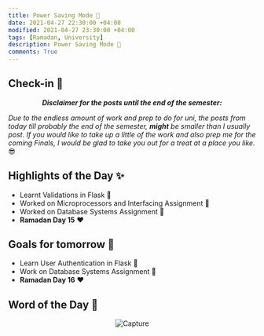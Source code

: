 ```yaml
---
title: Power Saving Mode 🔋
date: 2021-04-27 22:30:00 +04:00
modified: 2021-04-27 23:30:00 +04:00
tags: [Ramadan, University]
description: Power Saving Mode 🔋
comments: True
---
```


## Check-in 📌

<p align="center">
  <em><strong>Disclaimer for the posts until the end of the semester: </strong></em>
</p>

*Due to the endless amount of work and prep to do for uni, the posts from today till probably the end of the semester, **might** be smaller than I usually post. If you would like to take up a little of the work and also prep me for the coming Finals, I would be glad to take you out for a treat at a place you like.* 😎 

## Highlights of the Day ✨
- Learnt Validations in Flask 🐍
- Worked on Microprocessors and Interfacing Assignment 📝
- Worked on Database Systems Assignment 📝
- **Ramadan Day 15** ❤️

## Goals for tomorrow 📝
- Learn User Authentication in Flask 🐍
- Work on Database Systems Assignment 📝
- **Ramadan Day 16** ❤️

## Word of the Day 🔎

<p align="center"><img src="https://i.ibb.co/L8Wj5xh/Capture.jpg" alt="Capture" border="0"></p>
